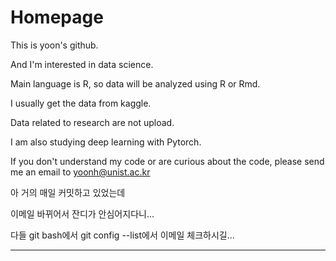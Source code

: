 # Homepage

This is yoon's github. 

And I'm interested in data science.

Main language is R, so data will be analyzed using R or Rmd.

I usually get the data from kaggle.

Data related to research are not upload.

I am also studying deep learning with Pytorch.

If you don't understand my code or are curious about the code, please send me an email to yoonh@unist.ac.kr

아 거의 매일 커밋하고 있었는데

이메일 바뀌어서 잔디가 안심어지다니...

다들 git bash에서 git config --list에서 이메일 체크하시길...

---------------------
